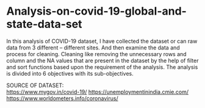 # Analysis-on-covid-19-global-and-state-data-set
In this analysis of COVID-19 dataset, I have collected the dataset or can raw data from 3 different – different sites. And then examine the data and process for cleaning. Cleaning like removing the unnecessary rows and column and the NA values that are present in the dataset by the help of filter and sort functions based upon the requirement of the analysis.  The analysis is divided into 6 objectives with its sub-objectives.

SOURCE OF DATASET:      
https://www.mygov.in/covid-19/
https://unemploymentinindia.cmie.com/  
https://www.worldometers.info/coronavirus/
